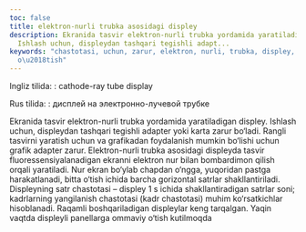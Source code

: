 ```yaml
---
toc: false
title: elektron-nurli trubka asosidagi displey
description: Ekranida tasvir elektron-nurli trubka yordamida yaratiladigan displey.
  Ishlash uchun, displeydan tashqari tegishli adapt...
keywords: "chastotasi, uchun, zarur, elektron, nurli, trubka, displey, tasvir, satrlar,
  o\u2018tish"
---
```


Ingliz tilida:
:   cathode-ray tube display

Rus tilida:
:   дисплей на электронно-лучевой трубке

Ekranida tasvir elektron-nurli trubka yordamida yaratiladigan displey. Ishlash uchun, displeydan tashqari tegishli adapter yoki karta zarur bo‘ladi. Rangli tasvirni yaratish uchun va grafikadan foydalanish mumkin bo‘lishi uchun grafik adapter zarur. Elektron-nurli trubka asosidagi displeyda tasvir fluoressensiyalanadigan ekranni elektron nur bilan bombardimon qilish orqali yaratiladi. Nur ekran bo‘ylab chapdan o‘ngga, yuqoridan pastga harakatlanadi, bitta o‘tish ichida barcha gorizontal satrlar shakllantiriladi. Displeyning satr chastotasi – displey 1 s ichida shakllantiradigan satrlar soni; kadrlarning yangilanish chastotasi (kadr chastotasi) muhim ko‘rsatkichlar hisoblanadi. Raqamli boshqariladigan displeylar keng tarqalgan. Yaqin vaqtda displeyli panellarga ommaviy o‘tish kutilmoqda
